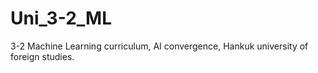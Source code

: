 # Uni_3-2_ML
3-2 Machine Learning curriculum, AI convergence, Hankuk university of foreign studies.
